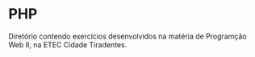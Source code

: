 # PHP
Diretório contendo exercícios desenvolvidos na matéria de Programção Web II, na ETEC Cidade Tiradentes.
